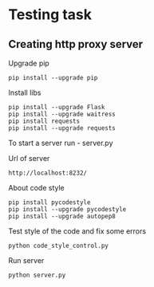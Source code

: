 # Testing task

## Creating http proxy server

Upgrade pip

```
pip install --upgrade pip
```

Install libs

```
pip install --upgrade Flask
pip install --upgrade waitress
pip install requests
pip install --upgrade requests
```

To start a server run - server.py

Url of server

```
http://localhost:8232/
```

About code style

``` 
pip install pycodestyle
pip install --upgrade pycodestyle
pip install --upgrade autopep8
```

Test style of the code and fix some errors

```
python code_style_control.py
```

Run server

```
python server.py
```
